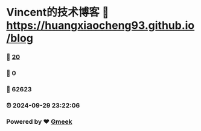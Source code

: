 # Vincent的技术博客 :link: https://huangxiaocheng93.github.io/blog 
### :page_facing_up: [20](https://huangxiaocheng93.github.io/blog/tag.html) 
### :speech_balloon: 0 
### :hibiscus: 62623 
### :alarm_clock: 2024-09-29 23:22:06 
### Powered by :heart: [Gmeek](https://github.com/Meekdai/Gmeek)

